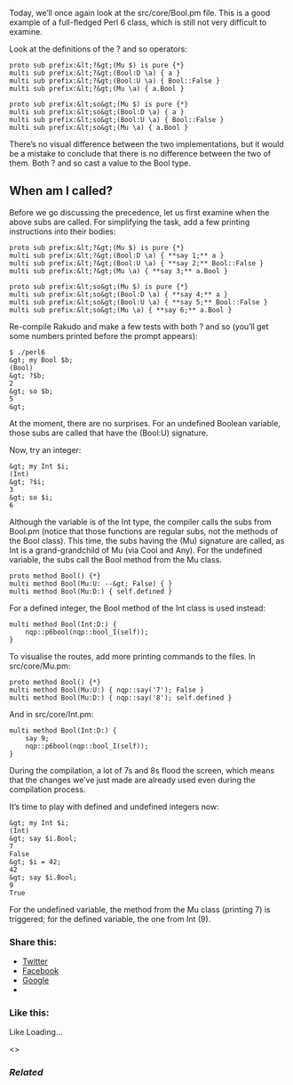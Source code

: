 Today, we’ll once again look at the src/core/Bool.pm file. This is a good example of a full-fledged Perl 6 class, which is still not very difficult to examine.

Look at the definitions of the ? and so operators:

	proto sub prefix:&lt;?&gt;(Mu $) is pure {*}
	multi sub prefix:&lt;?&gt;(Bool:D \a) { a }
	multi sub prefix:&lt;?&gt;(Bool:U \a) { Bool::False }
	multi sub prefix:&lt;?&gt;(Mu \a) { a.Bool }

	proto sub prefix:&lt;so&gt;(Mu $) is pure {*}
	multi sub prefix:&lt;so&gt;(Bool:D \a) { a }
	multi sub prefix:&lt;so&gt;(Bool:U \a) { Bool::False }
	multi sub prefix:&lt;so&gt;(Mu \a) { a.Bool }

There’s no visual difference between the two implementations, but it would be a mistake to conclude that there is no difference between the two of them. Both ? and so cast a value to the Bool type.

## When am I called?

Before we go discussing the precedence, let us first examine when the above subs are called. For simplifying the task, add a few printing instructions into their bodies:

	proto sub prefix:&lt;?&gt;(Mu $) is pure {*}
	multi sub prefix:&lt;?&gt;(Bool:D \a) { **say 1;** a }
	multi sub prefix:&lt;?&gt;(Bool:U \a) { **say 2;** Bool::False }
	multi sub prefix:&lt;?&gt;(Mu \a) { **say 3;** a.Bool }

	proto sub prefix:&lt;so&gt;(Mu $) is pure {*}
	multi sub prefix:&lt;so&gt;(Bool:D \a) { **say 4;** a }
	multi sub prefix:&lt;so&gt;(Bool:U \a) { **say 5;** Bool::False }
	multi sub prefix:&lt;so&gt;(Mu \a) { **say 6;** a.Bool }

Re-compile Rakudo and make a few tests with both ? and so (you’ll get some numbers printed before the prompt appears):

	$ ./perl6
	&gt; my Bool $b;
	(Bool)
	&gt; ?$b;
	2
	&gt; so $b;
	5
	&gt;

At the moment, there are no surprises. For an undefined Boolean variable, those subs are called that have the (Bool:U) signature.

Now, try an integer:

	&gt; my Int $i;
	(Int)
	&gt; ?$i;
	3
	&gt; so $i;
	6

Although the variable is of the Int type, the compiler calls the subs from Bool.pm (notice that those functions are regular subs, not the methods of the Bool class). This time, the subs having the (Mu) signature are called, as Int is a grand-grandchild of Mu (via Cool and Any). For the undefined variable, the subs call the Bool method from the Mu class.

	proto method Bool() {*}
	multi method Bool(Mu:U: --&gt; False) { }
	multi method Bool(Mu:D:) { self.defined }

For a defined integer, the Bool method of the Int class is used instead:

	multi method Bool(Int:D:) {
	    nqp::p6bool(nqp::bool_I(self));
	}

To visualise the routes, add more printing commands to the files. In src/core/Mu.pm:

	proto method Bool() {*}
	multi method Bool(Mu:U:) { nqp::say('7'); False }
	multi method Bool(Mu:D:) { nqp::say('8'); self.defined }

And in src/core/Int.pm:

	multi method Bool(Int:D:) {
	    say 9;
	    nqp::p6bool(nqp::bool_I(self));
	}

During the compilation, a lot of 7s and 8s flood the screen, which means that the changes we’ve just made are already used even during the compilation process.

It’s time to play with defined and undefined integers now:

	&gt; my Int $i;
	(Int)
	&gt; say $i.Bool;
	7
	False
	&gt; $i = 42;
	42
	&gt; say $i.Bool;
	9
	True

For the undefined variable, the method from the Mu class (printing 7) is triggered; for the defined variable, the one from Int (9).

### Share this:

* [Twitter][1]
* [Facebook][2]
* [Google][3]
*

### Like this:

Like Loading...

<>

### _Related_

  [1]: https://perl6.online/2017/12/27/digging-operator-precedence-part-1/?share=twitter "Click to share on Twitter"
  [2]: https://perl6.online/2017/12/27/digging-operator-precedence-part-1/?share=facebook "Click to share on Facebook"
  [3]: https://perl6.online/2017/12/27/digging-operator-precedence-part-1/?share=google-plus-1 "Click to share on Google+"